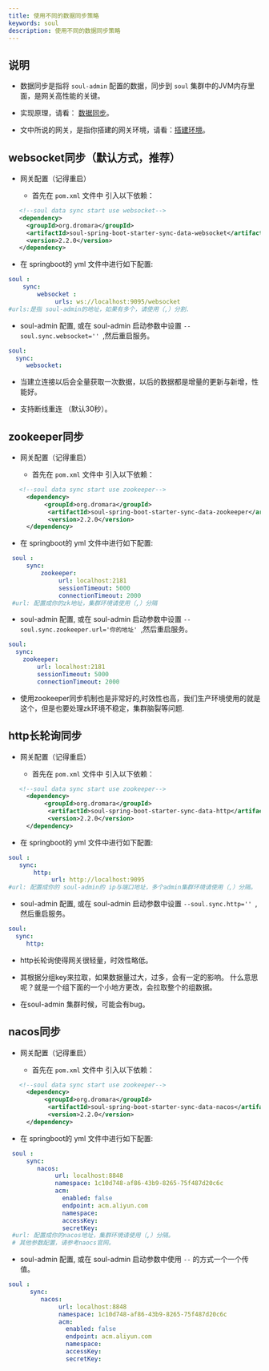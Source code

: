 ```yaml
---
title: 使用不同的数据同步策略
keywords: soul
description: 使用不同的数据同步策略
---
```


## 说明

* 数据同步是指将 `soul-admin` 配置的数据，同步到 `soul` 集群中的JVM内存里面，是网关高性能的关键。

* 实现原理，请看： [数据同步](dataSync.md)。

* 文中所说的网关，是指你搭建的网关环境，请看：[搭建环境](setup.md)。

## websocket同步（默认方式，推荐）

* 网关配置（记得重启）
  
    * 首先在 `pom.xml` 文件中 引入以下依赖：
 ```xml
    <!--soul data sync start use websocket-->
    <dependency>
      <groupId>org.dromara</groupId>
      <artifactId>soul-spring-boot-starter-sync-data-websocket</artifactId>
      <version>2.2.0</version>
    </dependency>
   ``` 
   * 在 springboot的 yml 文件中进行如下配置:
  ```yaml
  soul :
      sync:
          websocket :
               urls: ws://localhost:9095/websocket
  #urls:是指 soul-admin的地址，如果有多个，请使用（,）分割.
   ```

* soul-admin 配置, 或在 soul-admin 启动参数中设置 `--soul.sync.websocket='' `,然后重启服务。
```yaml
soul:
  sync:
     websocket:
```

* 当建立连接以后会全量获取一次数据，以后的数据都是增量的更新与新增，性能好。

* 支持断线重连 （默认30秒）。


## zookeeper同步

* 网关配置（记得重启）
  
    * 首先在 `pom.xml` 文件中 引入以下依赖：

 ```xml
    <!--soul data sync start use zookeeper-->
      <dependency>
           <groupId>org.dromara</groupId>
            <artifactId>soul-spring-boot-starter-sync-data-zookeeper</artifactId>
            <version>2.2.0</version>
      </dependency>
 ```
  
   * 在 springboot的 yml 文件中进行如下配置:
 ```yaml
  soul :
      sync:
          zookeeper:
               url: localhost:2181
               sessionTimeout: 5000
               connectionTimeout: 2000
  #url: 配置成你的zk地址，集群环境请使用（,）分隔
 ```

* soul-admin 配置, 或在 soul-admin 启动参数中设置 `--soul.sync.zookeeper.url='你的地址' `,然后重启服务。
```yaml
soul:
  sync:
    zookeeper:
        url: localhost:2181
        sessionTimeout: 5000
        connectionTimeout: 2000
```
* 使用zookeeper同步机制也是非常好的,时效性也高，我们生产环境使用的就是这个，但是也要处理zk环境不稳定，集群脑裂等问题.

## http长轮询同步

* 网关配置（记得重启）
  
    * 首先在 `pom.xml` 文件中 引入以下依赖：

 ```xml
    <!--soul data sync start use zookeeper-->
      <dependency>
           <groupId>org.dromara</groupId>
            <artifactId>soul-spring-boot-starter-sync-data-http</artifactId>
            <version>2.2.0</version>
      </dependency>
   ```
  
   * 在 springboot的 yml 文件中进行如下配置:
   ```yaml
  soul :
      sync:
          http:
               url: http://localhost:9095
  #url: 配置成你的 soul-admin的 ip与端口地址，多个admin集群环境请使用（,）分隔。
   ```
* soul-admin 配置, 或在 soul-admin 启动参数中设置 `--soul.sync.http='' `,然后重启服务。
```yaml
soul:
  sync:
     http:
```

* http长轮询使得网关很轻量，时效性略低。 

* 其根据分组key来拉取，如果数据量过大，过多，会有一定的影响。 什么意思呢？就是一个组下面的一个小地方更改，会拉取整个的组数据。

* 在soul-admin 集群时候，可能会有bug。

## nacos同步

* 网关配置（记得重启）
  
    * 首先在 `pom.xml` 文件中 引入以下依赖：
 ```xml
    <!--soul data sync start use zookeeper-->
      <dependency>
           <groupId>org.dromara</groupId>
            <artifactId>soul-spring-boot-starter-sync-data-nacos</artifactId>
            <version>2.2.0</version>
      </dependency>
   ```
  
  * 在 springboot的 yml 文件中进行如下配置:
 ```yaml
  soul :
      sync:
         nacos:
              url: localhost:8848
              namespace: 1c10d748-af86-43b9-8265-75f487d20c6c
              acm:
                enabled: false
                endpoint: acm.aliyun.com
                namespace: 
                accessKey: 
                secretKey: 
  #url: 配置成你的nacos地址，集群环境请使用（,）分隔。
  # 其他参数配置，请参考naocs官网。
 ```
* soul-admin 配置, 或在 soul-admin 启动参数中使用 `--` 的方式一个一个传值。
```yaml
soul :
      sync:
         nacos:
              url: localhost:8848
              namespace: 1c10d748-af86-43b9-8265-75f487d20c6c
              acm:
                enabled: false
                endpoint: acm.aliyun.com
                namespace: 
                accessKey: 
                secretKey: 
```
